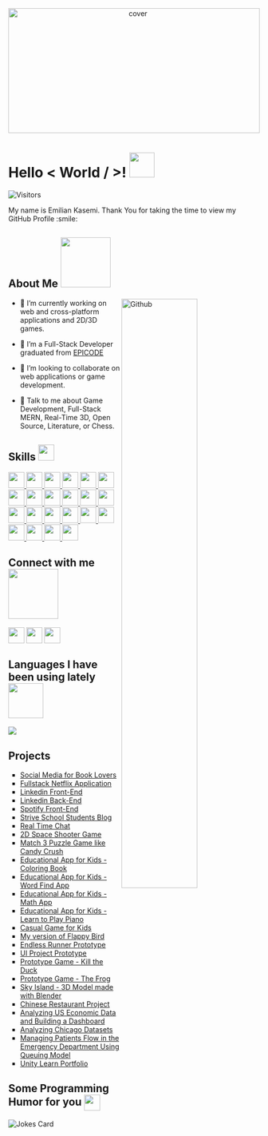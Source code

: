 <div align="center">
<img width="100%" height = "250px" src="https://c.tenor.com/3Irkt45Qb6AAAAAd/mario-difficult-difficult-level.gif" alt="cover" />
</div>

<h1> Hello < World / >! <img src = "https://raw.githubusercontent.com/MartinHeinz/MartinHeinz/master/wave.gif" width = 50px> </h1>
<p align='center'>
        
       
![Visitors](https://visitor-badge.glitch.me/badge?page_id=theringsofsaturn.theringsofsaturn)

</p>
<div size='20px'> My name is Emilian Kasemi. Thank You for taking the time to view my GitHub Profile :smile: 
</div>

<h2> About Me <img src = "https://media0.giphy.com/media/KDDpcKigbfFpnejZs6/giphy.gif?cid=ecf05e47oy6f4zjs8g1qoiystc56cu7r9tb8a1fe76e05oty&rid=giphy.gif" width = 100px></h2>

<img width="55%" align="right" alt="Github" src="https://raw.githubusercontent.com/onimur/.github/master/.resources/git-header.svg" />


- 🔭 I’m currently working on web and cross-platform applications and 2D/3D games.

- 🌱 I’m a Full-Stack Developer graduated from <a href="https://epicode.com/en/" target="_blank">EPICODE</a>

- 👯 I’m looking to collaborate on web applications or game development. 

- 💬 Talk to me about Game Development, Full-Stack MERN, Real-Time 3D, Open Source, Literature, or Chess.

<h2> Skills <img src = "https://media2.giphy.com/media/QssGEmpkyEOhBCb7e1/giphy.gif?cid=ecf05e47a0n3gi1bfqntqmob8g9aid1oyj2wr3ds3mg700bl&rid=giphy.gif" width = 32px> </h2>
<a href= https://github.com/theringsofsaturn?tab=repositories&q=&type=&language=html&sort= > <img width ='32px' src ='https://raw.githubusercontent.com/rahulbanerjee26/githubAboutMeGenerator/main/icons/html.svg'> </a>
<a href= https://github.com/theringsofsaturn?tab=repositories&q=&type=&language=css&sort= > <img width ='32px' src ='https://raw.githubusercontent.com/rahulbanerjee26/githubAboutMeGenerator/main/icons/css.svg'> </a>
<a href= https://github.com/theringsofsaturn?tab=repositories&q=&type=&language=bootstrap&sort= > <img width ='32px' src ='https://raw.githubusercontent.com/rahulbanerjee26/githubAboutMeGenerator/main/icons/bootstrap.svg'> </a>
<a href= https://github.com/theringsofsaturn?tab=repositories&q=&type=&language=javascript&sort= > <img width ='32px' src ='https://raw.githubusercontent.com/rahulbanerjee26/githubAboutMeGenerator/main/icons/javascript.svg'> </a>
<a href= https://github.com/theringsofsaturn?tab=repositories&q=&type=&language=reactjs&sort= > <img width ='32px' src ='https://raw.githubusercontent.com/rahulbanerjee26/githubAboutMeGenerator/main/icons/reactjs.svg'> </a>
<a href= https://github.com/theringsofsaturn?tab=repositories&q=&type=&language=redux&sort= > <img width ='32px' src ='https://raw.githubusercontent.com/rahulbanerjee26/githubAboutMeGenerator/main/icons/redux.svg'> </a>
<a href= https://github.com/theringsofsaturn?tab=repositories&q=&type=&language=nodejs&sort= > <img width ='32px' src ='https://raw.githubusercontent.com/rahulbanerjee26/githubAboutMeGenerator/main/icons/nodejs.svg'> </a>
<a href= https://github.com/theringsofsaturn?tab=repositories&q=&type=&language=express&sort= > <img width ='32px' src ='https://raw.githubusercontent.com/rahulbanerjee26/githubAboutMeGenerator/main/icons/express.svg'> </a>
<a href= https://github.com/theringsofsaturn?tab=repositories&q=&type=&language=mongodb&sort= > <img width ='32px' src ='https://raw.githubusercontent.com/rahulbanerjee26/githubAboutMeGenerator/main/icons/mongodb.svg'> </a>
<a href= https://github.com/theringsofsaturn?tab=repositories&q=&type=&language=postgresql&sort= > <img width ='32px' src ='https://raw.githubusercontent.com/rahulbanerjee26/githubAboutMeGenerator/main/icons/postgresql.svg'> </a>
<a href= https://github.com/theringsofsaturn?tab=repositories&q=&type=&language=typescript&sort= > <img width ='32px' src ='https://raw.githubusercontent.com/rahulbanerjee26/githubAboutMeGenerator/main/icons/typescript.svg'> </a>
<a href= https://github.com/theringsofsaturn?tab=repositories&q=&type=&language=csharp&sort= > <img width ='32px' src ='https://raw.githubusercontent.com/rahulbanerjee26/githubAboutMeGenerator/main/icons/csharp.svg'> </a>
<a href= https://github.com/theringsofsaturn?tab=repositories&q=&type=&language=unity&sort= > <img width ='32px' src ='https://raw.githubusercontent.com/rahulbanerjee26/githubAboutMeGenerator/main/icons/unity.svg'> </a>
<a href= https://github.com/theringsofsaturn?tab=repositories&q=&type=&language=unreal&sort= > <img width ='32px' src ='https://raw.githubusercontent.com/rahulbanerjee26/githubAboutMeGenerator/main/icons/unreal.svg'> </a>
<a href= https://github.com/theringsofsaturn?tab=repositories&q=&type=&language=blender&sort= > <img width ='32px' src ='https://raw.githubusercontent.com/rahulbanerjee26/githubAboutMeGenerator/main/icons/blender.svg'> </a>
<a href= https://github.com/theringsofsaturn?tab=repositories&q=&type=&language=photoshop&sort= > <img width ='32px' src ='https://raw.githubusercontent.com/rahulbanerjee26/githubAboutMeGenerator/main/icons/photoshop.svg'> </a>
<a href= https://github.com/theringsofsaturn?tab=repositories&q=&type=&language=illustrator&sort= > <img width ='32px' src ='https://raw.githubusercontent.com/rahulbanerjee26/githubAboutMeGenerator/main/icons/illustrator.svg'> </a>
<a href= https://github.com/theringsofsaturn?tab=repositories&q=&type=&language=git&sort= > <img width ='32px' src ='https://raw.githubusercontent.com/rahulbanerjee26/githubAboutMeGenerator/main/icons/git.svg'> </a>
<a href= https://github.com/theringsofsaturn?tab=repositories&q=&type=&language=github&sort= > <img width ='32px' src ='https://raw.githubusercontent.com/rahulbanerjee26/githubAboutMeGenerator/main/icons/github.svg'> </a>
<a href= https://github.com/theringsofsaturn?tab=repositories&q=&type=&language=postman&sort= > <img width ='32px' src ='https://raw.githubusercontent.com/rahulbanerjee26/githubAboutMeGenerator/main/icons/postman.svg'> </a>
<a href= https://github.com/theringsofsaturn?tab=repositories&q=&type=&language=azure&sort= > <img width ='32px' src ='https://raw.githubusercontent.com/rahulbanerjee26/githubAboutMeGenerator/main/icons/azure.svg'> </a>
<a href= https://github.com/theringsofsaturn?tab=repositories&q=&type=&language=heroku&sort= > <img width ='32px' src ='https://raw.githubusercontent.com/rahulbanerjee26/githubAboutMeGenerator/main/icons/heroku.svg'> </a>


<h2> Connect with me <img src='https://raw.githubusercontent.com/ShahriarShafin/ShahriarShafin/main/Assets/handshake.gif' width="100px"> </h2>
<a href = 'https://www.linkedin.com/in/emilian-kasemi'> <img width = '32px' align= 'center' src="https://raw.githubusercontent.com/rahulbanerjee26/githubAboutMeGenerator/main/icons/linked-in-alt.svg"/></a> 
<a href = 'https://play.google.com/store/apps/dev?id=6201646843189478498'> <img width = '32px' align= 'center' src="https://raw.githubusercontent.com/rahulbanerjee26/githubAboutMeGenerator/main/icons/portfolio.png"/></a> 
<a href = 'https://www.github.com/theringsofsaturn'> <img width = '32px' align= 'center' src="https://raw.githubusercontent.com/rahulbanerjee26/githubAboutMeGenerator/main/icons/github.svg"/></a> 


<h2> Languages I have been using lately <img src = "https://media1.giphy.com/media/JZ40cnfnN11KycrvMF/giphy.gif?cid=ecf05e47a0n3gi1bfqntqmob8g9aid1oyj2wr3ds3mg700bl&rid=giphy.gif" width = 70px> </h2>
<a href="https://github.com/anuraghazra/github-readme-stats">
<img align="center" src="https://github-readme-stats.vercel.app/api/wakatime?username=@the_rings_of_saturn&compact=True"/>
</a>
<br>

<h2> Projects </h2>

<ul style="list-style-type:square;">
        <li><a href="https://github.com/theringsofsaturn/Owl-of-Minerva">Social Media for Book Lovers</a></li>
        <li><a href="https://github.com/theringsofsaturn/Netflix-App-Full-Stack">Fullstack Netflix Application</a></li>
        <li><a href="https://github.com/theringsofsaturn/LinkedIn-Front-End">Linkedin Front-End</a></li>
        <li><a href="https://github.com/JTapioT/linkedin-backend-buildweek/tree/develop">Linkedin Back-End</a></li>
        <li><a href="https://github.com/theringsofsaturn/Spotify">Spotify Front-End</a></li>
        <li><a href="https://github.com/theringsofsaturn/Strive-School-Students-Blog">Strive School Students Blog</a></li>
         <li><a href="https://github.com/theringsofsaturn/Real-Time-Chat-Socket-Io/tree/main/client">Real Time Chat</a></li>
        <li><a href="https://play.unity.com/mg/other/dust-in-the-space">2D Space Shooter Game</a></li>
        <li><a href="https://play.google.com/store/apps/details?id=com.emiliankasemi.candyzana">Match 3 Puzzle Game like Candy Crush</a></li>
        <li><a href="https://play.google.com/store/apps/details?id=com.emiliankasemi.piktorivogel">Educational App for Kids - Coloring Book</a></li>
        <li><a href="https://play.google.com/store/apps/details?id=com.emiliankasemi.wordsearch">Educational App for Kids - Word Find App</a></li>
        <li><a href="https://play.google.com/store/apps/details?id=com.emiliankasemi.matematikaperfemije">Educational App for Kids - Math App</a></li>
        <li><a href="https://play.google.com/store/apps/details?id=com.emiliankasemi.piano">Educational App for Kids - Learn to Play Piano</a></li>
        <li><a href="https://play.google.com/store/apps/details?id=com.emiliankasemi.odisea">Casual Game for Kids</a></li>
        <li><a href="https://play.google.com/store/apps/details?id=com.emiliankasemi.kozmonauti">My version of Flappy Bird</a></li>
        <li><a href="https://play.unity.com/mg/other/endless-runner-prototype-1">Endless Runner Prototype</a></li>
        <li><a href="https://play.unity.com/mg/other/prototype-5-ui-project">UI Project Prototype</a></li>
        <li><a href="https://theringsofsaturn.github.io/Vrit_Patat/index.html">Prototype Game - Kill the Duck</a></li>
        <li><a href="https://theringsofsaturn.github.io/Bretkosa_ne_rruge/index.html">Prototype Game - The Frog</a></li>
        <li><a href="https://github.com/theringsofsaturn/Ishulli_Askund">Sky Island - 3D Model made with Blender</a></li>
        <li><a href="https://theringsofsaturn.github.io/HTML-CSS-and-Javascript/module5/index.html">Chinese Restaurant Project</a></li>
        <li><a href="https://theringsofsaturn.github.io/IBM_Data_Science/Analyzing_US_Economic_Data.html">Analyzing US Economic Data and Building a Dashboard</a></li>
        <li><a href="https://theringsofsaturn.github.io/IBM_Data_Science/Socioeconomics_indicators_in_Chicago.html">Analyzing Chicago Datasets</a></li>
        <li><a href="https://theringsofsaturn.github.io/IBM_Data_Science/Queue_model_for_Data_Science_project/Queue_model_for_patient_flow.html">Managing Patients Flow in the Emergency Department Using Queuing Model</a></li>
        <li><a href="https://learn.unity.com/u/5e59cec7edbc2a0bf8f72ebd?tab=profile">Unity Learn Portfolio</a></li>
        </ul>





<h2> Some Programming Humor for you <img align ='center' src='https://media2.giphy.com/media/UQDSBzfyiBKvgFcSTw/giphy.gif?cid=ecf05e47p3cd513axbek3f56ti3jzizq8hincw20jauyyfyw&rid=giphy.gif' width = '32px'></h2>

![Jokes Card](https://readme-jokes.vercel.app/api?theme=default)
